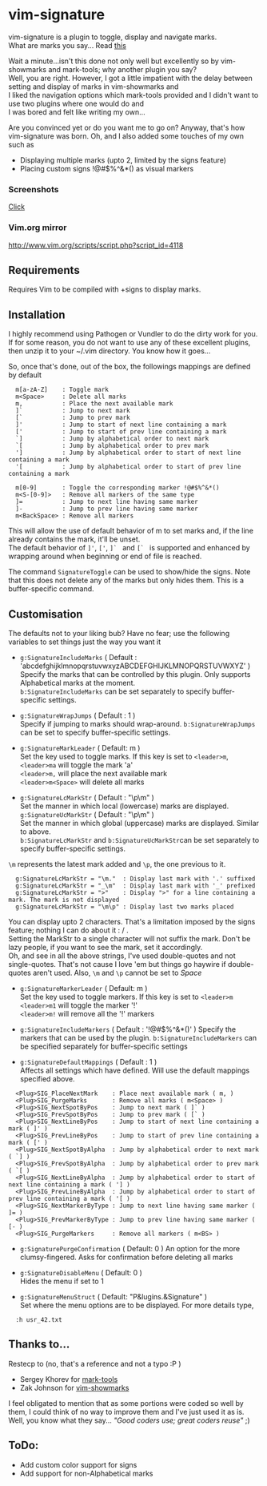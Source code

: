 # vim-signature
vim-signature is a plugin to toggle, display and navigate marks.  
What are marks you say... Read [this](http://vim.wikia.com/wiki/Using_marks)
  
Wait a minute...isn't this done not only well but excellently so by vim-showmarks
and mark-tools; why another plugin you say?  
Well, you are right. However, I got a little impatient with the delay between
setting and display of marks in vim-showmarks and  
I liked the navigation options which mark-tools provided and I didn't want to
use two plugins where one would do and  
I was bored and felt like writing my own...  
  
Are you convinced yet or do you want me to go on? Anyway, that's how vim-signature was born.
Oh, and I also added some touches of my own such as
* Displaying multiple marks (upto 2, limited by the signs feature)  
* Placing custom signs !@#$%^&*() as visual markers  
  
### Screenshots
[Click](http://imgur.com/a/bPp3m#0)

### Vim.org mirror
http://www.vim.org/scripts/script.php?script_id=4118  

## Requirements
Requires Vim to be compiled with +signs to display marks.


## Installation
I highly recommend using Pathogen or Vundler to do the dirty work for you. If
for some reason, you do not want to use any of these excellent plugins, then
unzip it to your ~/.vim directory. You know how it goes...  

So, once that's done, out of the box, the followings mappings are defined by
default

````
  m[a-zA-Z]    : Toggle mark  
  m<Space>     : Delete all marks
  m,           : Place the next available mark
  ]`           : Jump to next mark
  [`           : Jump to prev mark
  ]'           : Jump to start of next line containing a mark  
  ['           : Jump to start of prev line containing a mark  
  `]           : Jump by alphabetical order to next mark  
  `[           : Jump by alphabetical order to prev mark  
  ']           : Jump by alphabetical order to start of next line containing a mark  
  '[           : Jump by alphabetical order to start of prev line containing a mark 

  m[0-9]       : Toggle the corresponding marker !@#$%^&*()
  m<S-[0-9]>   : Remove all markers of the same type  
  ]=           : Jump to next line having same marker  
  ]-           : Jump to prev line having same marker  
  m<BackSpace> : Remove all markers  
````

This will allow the use of default behavior of m to set marks and, if the line
already contains the mark, it'll be unset.  
The default behavior of `]'`, `['`, ``]` `` and ``[` `` is supported and enhanced by
wrapping around when beginning or end of file is reached.  
  
The command `SignatureToggle` can be used to show/hide the signs.
Note that this does not delete any of the marks but only hides them.
This is a buffer-specific command.  
  

## Customisation
The defaults not to your liking bub? Have no fear; use the following
variables to set things just the way you want it  

* `g:SignatureIncludeMarks` ( Default : 'abcdefghijklmnopqrstuvwxyzABCDEFGHIJKLMNOPQRSTUVWXYZ' )  
  Specify the marks that can be controlled by this plugin.
  Only supports Alphabetical marks at the moment.  
  `b:SignatureIncludeMarks` can be set separately to specify buffer-specific settings.  
  
* `g:SignatureWrapJumps` ( Default : 1 )  
  Specify if jumping to marks should wrap-around.
  `b:SignatureWrapJumps` can be set to specify buffer-specific settings.  
  
* `g:SignatureMarkLeader` ( Default: m )  
  Set the key used to toggle marks.  If this key is set to `<leader>m`,  
    `<leader>ma` will toggle the mark 'a'  
    `<leader>m,` will place the next available mark  
    `<leader>m<Space>` will delete all marks  

* `g:SignatureLcMarkStr` ( Default : "\p\m" )  
  Set the manner in which local (lowercase) marks are displayed.  
  `g:SignatureUcMarkStr` ( Default : "\p\m" )  
  Set the manner in which global (uppercase) marks are displayed. Similar to above.  
  `b:SignatureLcMarkStr` and `b:SignatureUcMarkStr`can be set separately to specify buffer-specific settings.  
  
`\m` represents the latest mark added and `\p`, the one previous to it.
````
  g:SignatureLcMarkStr = "\m."  : Display last mark with '.' suffixed  
  g:SignatureLcMarkStr = "_\m"  : Display last mark with '_' prefixed  
  g:SignatureLcMarkStr = ">"    : Display ">" for a line containing a mark. The mark is not displayed  
  g:SignatureLcMarkStr = "\m\p" : Display last two marks placed  
````

You can display upto 2 characters. That's a limitation imposed by the signs
feature; nothing I can do about it : / .  
Setting the MarkStr to a single character will not suffix the mark.
Don't be lazy people, if you want to see the mark, set it accordingly.  
Oh, and see in all the above strings, I've used double-quotes and not
single-quotes. That's not cause I love 'em but things go haywire if
double-quotes aren't used. Also, `\m` and `\p` cannot be set to _Space_  

* `g:SignatureMarkerLeader` ( Default: m )  
  Set the key used to toggle markers.  If this key is set to `<leader>m`  
    `<leader>m1` will toggle the marker '!'  
    `<leader>m!` will remove all the '!' markers  
  
* `g:SignatureIncludeMarkers` ( Default : '!@#$%^&*()' )
  Specify the markers that can be used by the plugin.
  `b:SignatureIncludeMarkers` can be specified separately for buffer-specific settings  

* `g:SignatureDefaultMappings` ( Default : 1 )  
  Affects all settings which have <Plug> defined. Will use the default mappings specified above.  

````
  <Plug>SIG_PlaceNextMark    : Place next available mark ( m, )
  <Plug>SIG_PurgeMarks       : Remove all marks ( m<Space> )
  <Plug>SIG_NextSpotByPos    : Jump to next mark ( ]` ) 
  <Plug>SIG_PrevSpotByPos    : Jump to prev mark ( [` ) 
  <Plug>SIG_NextLineByPos    : Jump to start of next line containing a mark ( ]' ) 
  <Plug>SIG_PrevLineByPos    : Jump to start of prev line containing a mark ( [' )  
  <Plug>SIG_NextSpotByAlpha  : Jump by alphabetical order to next mark ( `] )  
  <Plug>SIG_PrevSpotByAlpha  : Jump by alphabetical order to prev mark ( `[ )  
  <Plug>SIG_NextLineByAlpha  : Jump by alphabetical order to start of next line containing a mark ( '] )  
  <Plug>SIG_PrevLineByAlpha  : Jump by alphabetical order to start of prev line containing a mark ( '[ )  
  <Plug>SIG_NextMarkerByType : Jump to next line having same marker ( ]= ) 
  <Plug>SIG_PrevMarkerByType : Jump to prev line having same marker ( [- ) 
  <Plug>SIG_PurgeMarkers     : Remove all markers ( m<BS> ) 
````

* `g:SignaturePurgeConfirmation` ( Default: 0 )
  An option for the more clumsy-fingered. Asks for confirmation before deleting all marks

* `g:SignatureDisableMenu` ( Default: 0 )  
  Hides the menu if set to 1  

* `g:SignatureMenuStruct` ( Default: "P&lugins.&Signature" )  
  Set where the menu options are to be displayed. For more details type,
````
  :h usr_42.txt
````


## Thanks to...
Restecp to (no, that's a reference and not a typo :P )  
* Sergey Khorev for [mark-tools](http://www.vim.org/scripts/script.php?script_id=2929)
* Zak Johnson for [vim-showmarks](https://github.com/zakj/vim-showmarks)  

I feel obligated to mention that as some portions were coded so well by
them, I could think of no way to improve them and I've just used it as is.  
Well, you know what they say... _"Good coders use; great coders reuse"_ ;)


## ToDo:
* Add custom color support for signs
* Add support for non-Alphabetical marks
